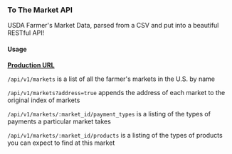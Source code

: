 ### To The Market API

USDA Farmer's Market Data, parsed from a CSV and put into a beautiful RESTful API!

#### Usage

[**Production URL**](http://freshfinder.us)

`/api/v1/markets` is a list of all the farmer's markets in the U.S. by name

`/api/v1/markets?address=true` appends the address of each market to the original index of markets

`/api/v1/markets/:market_id/payment_types` is a listing of the types of payments a particular market takes

`/api/v1/markets/:market_id/products` is a listing of the types of products you can expect to find at this market
